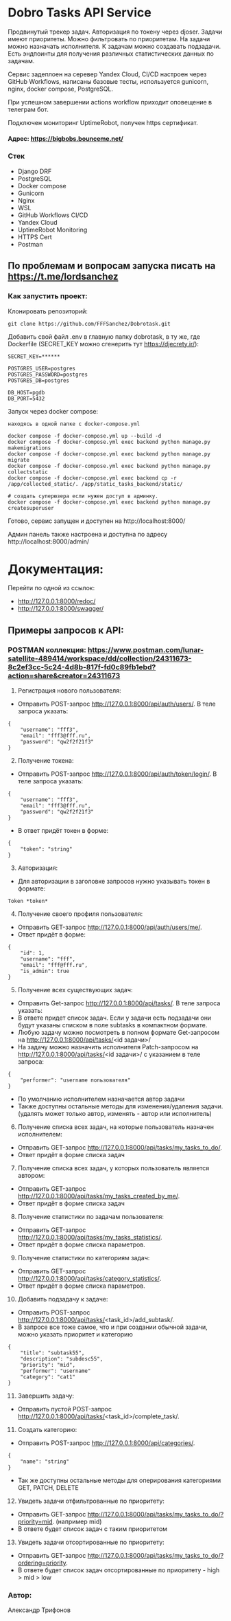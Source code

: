 # Dobro Tasks API Service
Продвинутый трекер задач. Авторизация по токену через djoser. Задачи имеют приоритеты. Можно фильтровать по приоритетам. На задачи можно назначать исполнителя. К задачам можно создавать подзадачи. Есть эндпоинты для получения различных статистических данных по задачам.

Сервис задеплоен на серевер Yandex Cloud, CI/CD настроен через GitHub Workflows, написаны базовые тесты, используется gunicorn, nginx, docker compose, PostgreSQL.

При успешном завершении actions workflow приходит оповещение в телеграм бот.

Подключен мониторинг UptimeRobot, получен https сертификат.

#### Адрес: https://bigbobs.bounceme.net/
### Стек
+ Django DRF
+ PostgreSQL
+ Docker compose
+ Gunicorn
+ Nginx
+ WSL
+ GitHub Workflows CI/CD
+ Yandex Cloud
+ UptimeRobot Monitoring
+ HTTPS Cert
+ Postman

## По проблемам и вопросам запуска писать на https://t.me/lordsanchez
### Как запустить проект:

Клонировать репозиторий:

```
git clone https://github.com/FFFSanchez/Dobrotask.git
```

Добавить свой файл .env в главную папку dobrotask, в ту же, где Dockerfile (SECRET_KEY можно сгенерить тут https://djecrety.ir/):

```
SECRET_KEY=******

POSTGRES_USER=postgres
POSTGRES_PASSWORD=postgres
POSTGRES_DB=postgres

DB_HOST=pgdb
DB_PORT=5432

```

Запуск через docker compose:

```
находясь в одной папке с docker-compose.yml

docker compose -f docker-compose.yml up --build -d
docker compose -f docker-compose.yml exec backend python manage.py makemigrations
docker compose -f docker-compose.yml exec backend python manage.py migrate
docker compose -f docker-compose.yml exec backend python manage.py collectstatic
docker compose -f docker-compose.yml exec backend cp -r /app/collected_static/. /app/static_tasks_backend/static/

# создать суперюзера если нужен доступ в админку.
docker compose -f docker-compose.yml exec backend python manage.py createsuperuser
```

Готово, сервис запущен и доступен на http://localhost:8000/

Админ панель также настроена и доступна по адресу http://localhost:8000/admin/

# Документация:
Перейти по одной из ссылок:
* http://127.0.0.1:8000/redoc/
* http://127.0.0.1:8000/swagger/


## Примеры запросов к API:
### POSTMAN коллекция: https://www.postman.com/lunar-satellite-489414/workspace/dd/collection/24311673-8c2ef3cc-5c24-4d8b-817f-fd0c89fb1ebd?action=share&creator=24311673
1) Регистрация нового пользователя:
* Отправить POST-запрос http://127.0.0.1:8000/api/auth/users/. В теле запроса указать: 
```
{
    "username": "fff3",
    "email": "fff3@fff.ru",
    "password": "qw2f2f21f3"
}
```

2) Получение токена:
* Отправить POST-запрос http://127.0.0.1:8000/api/auth/token/login/. В теле запроса указать:
```
{
    "username": "fff3",
    "email": "fff3@fff.ru",
    "password": "qw2f2f21f3"
}
```
* В ответ придёт токен в форме:

```
{
    "token": "string"
}
```
3) Авторизация:
* Для авторизации в заголовке запросов нужно указывать токен в формате:
```
Token *token*
```

4) Получение своего профиля пользователя:
* Отправить GET-запрос http://127.0.0.1:8000/api/auth/users/me/.
* Ответ придёт в форме:
```
{
    "id": 1,
    "username": "fff",
    "email": "fff@fff.ru",
    "is_admin": true
}
```
5) Получение всех существующих задач:
* Отправить Get-запрос http://127.0.0.1:8000/api/tasks/. В теле запроса указать:
* В ответе придет список задач. Если у задачи есть подзадачи они будут указаны списком в поле subtasks в компактном формате.
* Любую задачу можно посмотреть в полном формате Get-запросом на http://127.0.0.1:8000/api/tasks/<id задачи>/
* На задачу можно назначить исполнителя Patch-запросом на http://127.0.0.1:8000/api/tasks/<id задачи>/ с указанием в теле запроса:
```
{
    "performer": "username пользователя"
}
```
* По умолчанию исполнителем назначается автор задачи
* Также доступны остальные методы для изменения/удаления задачи. (удалять может только автор, изменять - автор или исполнитель)

6) Получение списка всех задач, на которые пользователь назначен исполнителем:

* Отправить GET-запрос http://127.0.0.1:8000/api/tasks/my_tasks_to_do/.
* Ответ придёт в форме списка задач

7) Получение списка всех задач, у которых пользователь является автором:

* Отправить GET-запрос http://127.0.0.1:8000/api/tasks/my_tasks_created_by_me/.
* Ответ придёт в форме списка задач

8) Получение статистики по задачам пользователя:

* Отправить GET-запрос http://127.0.0.1:8000/api/tasks/my_tasks_statistics/.
* Ответ придёт в форме списка параметров.

9) Получение статистики по категориям задач:

* Отправить GET-запрос http://127.0.0.1:8000/api/tasks/category_statistics/.
* Ответ придёт в форме списка параметров.

10) Добавить подзадачу к задаче:

* Отправить POST-запрос http://127.0.0.1:8000/api/tasks/<task_id>/add_subtask/.
* В запросе все тоже самое, что и при создании обычной задачи, можно указать приоритет и категорию
```
{
    "title": "subtask55",
    "description": "subdesc55",
    "priority": "mid",
    "performer": "username"
    "category": "cat1"
}
```

11) Завершить задачу:

* Отправить пустой POST-запрос http://127.0.0.1:8000/api/tasks/<task_id>/complete_task/.

11) Создать категорию:

* Отправить POST-запрос http://127.0.0.1:8000/api/categories/.

```
{
    "name": "string"
}
```
* Так же доступны остальные методы для оперирования категориями GET, PATCH, DELETE

12) Увидеть задачи отфильтрованные по приоритету:

* Отправить GET-запрос http://127.0.0.1:8000/api/tasks/my_tasks_to_do/?priority=mid. (например mid)
* В ответе будет список задач с таким приоритетом

13) Увидеть задачи отсортированные по приоритету:

* Отправить GET-запрос http://127.0.0.1:8000/api/tasks/my_tasks_to_do/?ordering=priority.
* В ответе будет список задач отсортированные по приоритету - high > mid > low


### Автор: 
Александр Трифонов
